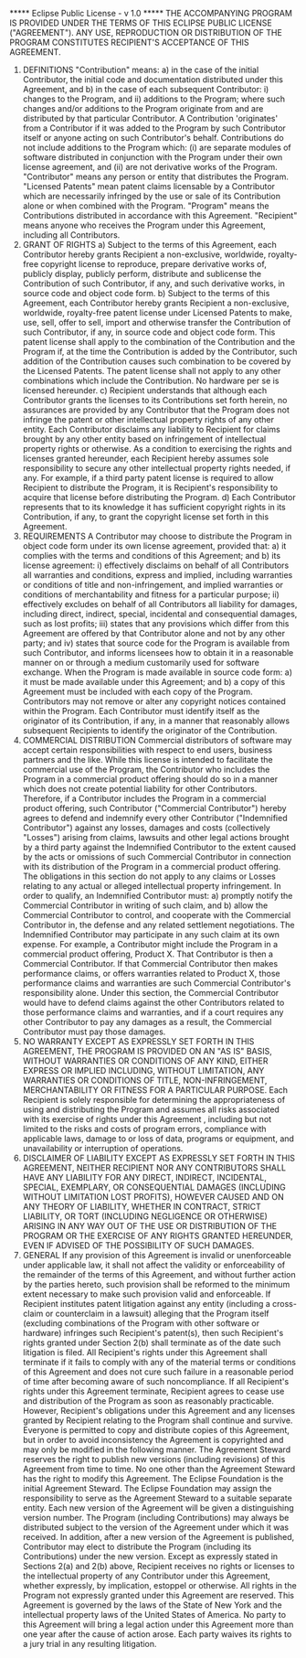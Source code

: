 <?xml version="1.0" encoding="ISO-8859-1" ?>
***** Eclipse Public License - v 1.0 *****
THE ACCOMPANYING PROGRAM IS PROVIDED UNDER THE TERMS OF THIS ECLIPSE PUBLIC
LICENSE (&quot;AGREEMENT&quot;). ANY USE, REPRODUCTION OR DISTRIBUTION OF THE
PROGRAM CONSTITUTES RECIPIENT'S ACCEPTANCE OF THIS AGREEMENT.
1. DEFINITIONS
&quot;Contribution&quot; means:
a) in the case of the initial Contributor, the initial code and documentation
distributed under this Agreement, and
b) in the case of each subsequent Contributor:
i) changes to the Program, and
ii) additions to the Program;
where such changes and/or additions to the Program originate from and are
distributed by that particular Contributor. A Contribution 'originates' from a
Contributor if it was added to the Program by such Contributor itself or anyone
acting on such Contributor's behalf. Contributions do not include additions to
the Program which: (i) are separate modules of software distributed in
conjunction with the Program under their own license agreement, and (ii) are
not derivative works of the Program.
&quot;Contributor&quot; means any person or entity that distributes the
Program.
&quot;Licensed Patents&quot; mean patent claims licensable by a Contributor
which are necessarily infringed by the use or sale of its Contribution alone or
when combined with the Program.
&quot;Program&quot; means the Contributions distributed in accordance with this
Agreement.
&quot;Recipient&quot; means anyone who receives the Program under this
Agreement, including all Contributors.
2. GRANT OF RIGHTS
a) Subject to the terms of this Agreement, each Contributor hereby grants
Recipient a non-exclusive, worldwide, royalty-free copyright license to
reproduce, prepare derivative works of, publicly display, publicly perform,
distribute and sublicense the Contribution of such Contributor, if any, and
such derivative works, in source code and object code form.
b) Subject to the terms of this Agreement, each Contributor hereby grants
Recipient a non-exclusive, worldwide, royalty-free patent license under
Licensed Patents to make, use, sell, offer to sell, import and otherwise
transfer the Contribution of such Contributor, if any, in source code and
object code form. This patent license shall apply to the combination of the
Contribution and the Program if, at the time the Contribution is added by the
Contributor, such addition of the Contribution causes such combination to be
covered by the Licensed Patents. The patent license shall not apply to any
other combinations which include the Contribution. No hardware per se is
licensed hereunder.
c) Recipient understands that although each Contributor grants the licenses to
its Contributions set forth herein, no assurances are provided by any
Contributor that the Program does not infringe the patent or other intellectual
property rights of any other entity. Each Contributor disclaims any liability
to Recipient for claims brought by any other entity based on infringement of
intellectual property rights or otherwise. As a condition to exercising the
rights and licenses granted hereunder, each Recipient hereby assumes sole
responsibility to secure any other intellectual property rights needed, if any.
For example, if a third party patent license is required to allow Recipient to
distribute the Program, it is Recipient's responsibility to acquire that
license before distributing the Program.
d) Each Contributor represents that to its knowledge it has sufficient
copyright rights in its Contribution, if any, to grant the copyright license
set forth in this Agreement.
3. REQUIREMENTS
A Contributor may choose to distribute the Program in object code form under
its own license agreement, provided that:
a) it complies with the terms and conditions of this Agreement; and
b) its license agreement:
i) effectively disclaims on behalf of all Contributors all warranties and
conditions, express and implied, including warranties or conditions of title
and non-infringement, and implied warranties or conditions of merchantability
and fitness for a particular purpose;
ii) effectively excludes on behalf of all Contributors all liability for
damages, including direct, indirect, special, incidental and consequential
damages, such as lost profits;
iii) states that any provisions which differ from this Agreement are offered by
that Contributor alone and not by any other party; and
iv) states that source code for the Program is available from such Contributor,
and informs licensees how to obtain it in a reasonable manner on or through a
medium customarily used for software exchange.
When the Program is made available in source code form:
a) it must be made available under this Agreement; and
b) a copy of this Agreement must be included with each copy of the Program.
Contributors may not remove or alter any copyright notices contained within the
Program.
Each Contributor must identify itself as the originator of its Contribution, if
any, in a manner that reasonably allows subsequent Recipients to identify the
originator of the Contribution.
4. COMMERCIAL DISTRIBUTION
Commercial distributors of software may accept certain responsibilities with
respect to end users, business partners and the like. While this license is
intended to facilitate the commercial use of the Program, the Contributor who
includes the Program in a commercial product offering should do so in a manner
which does not create potential liability for other Contributors. Therefore, if
a Contributor includes the Program in a commercial product offering, such
Contributor (&quot;Commercial Contributor&quot;) hereby agrees to defend and
indemnify every other Contributor (&quot;Indemnified Contributor&quot;) against
any losses, damages and costs (collectively &quot;Losses&quot;) arising from
claims, lawsuits and other legal actions brought by a third party against the
Indemnified Contributor to the extent caused by the acts or omissions of such
Commercial Contributor in connection with its distribution of the Program in a
commercial product offering. The obligations in this section do not apply to
any claims or Losses relating to any actual or alleged intellectual property
infringement. In order to qualify, an Indemnified Contributor must: a) promptly
notify the Commercial Contributor in writing of such claim, and b) allow the
Commercial Contributor to control, and cooperate with the Commercial
Contributor in, the defense and any related settlement negotiations. The
Indemnified Contributor may participate in any such claim at its own expense.
For example, a Contributor might include the Program in a commercial product
offering, Product X. That Contributor is then a Commercial Contributor. If that
Commercial Contributor then makes performance claims, or offers warranties
related to Product X, those performance claims and warranties are such
Commercial Contributor's responsibility alone. Under this section, the
Commercial Contributor would have to defend claims against the other
Contributors related to those performance claims and warranties, and if a court
requires any other Contributor to pay any damages as a result, the Commercial
Contributor must pay those damages.
5. NO WARRANTY
EXCEPT AS EXPRESSLY SET FORTH IN THIS AGREEMENT, THE PROGRAM IS PROVIDED ON AN
&quot;AS IS&quot; BASIS, WITHOUT WARRANTIES OR CONDITIONS OF ANY KIND, EITHER
EXPRESS OR IMPLIED INCLUDING, WITHOUT LIMITATION, ANY WARRANTIES OR CONDITIONS
OF TITLE, NON-INFRINGEMENT, MERCHANTABILITY OR FITNESS FOR A PARTICULAR
PURPOSE. Each Recipient is solely responsible for determining the
appropriateness of using and distributing the Program and assumes all risks
associated with its exercise of rights under this Agreement , including but not
limited to the risks and costs of program errors, compliance with applicable
laws, damage to or loss of data, programs or equipment, and unavailability or
interruption of operations.
6. DISCLAIMER OF LIABILITY
EXCEPT AS EXPRESSLY SET FORTH IN THIS AGREEMENT, NEITHER RECIPIENT NOR ANY
CONTRIBUTORS SHALL HAVE ANY LIABILITY FOR ANY DIRECT, INDIRECT, INCIDENTAL,
SPECIAL, EXEMPLARY, OR CONSEQUENTIAL DAMAGES (INCLUDING WITHOUT LIMITATION LOST
PROFITS), HOWEVER CAUSED AND ON ANY THEORY OF LIABILITY, WHETHER IN CONTRACT,
STRICT LIABILITY, OR TORT (INCLUDING NEGLIGENCE OR OTHERWISE) ARISING IN ANY
WAY OUT OF THE USE OR DISTRIBUTION OF THE PROGRAM OR THE EXERCISE OF ANY RIGHTS
GRANTED HEREUNDER, EVEN IF ADVISED OF THE POSSIBILITY OF SUCH DAMAGES.
7. GENERAL
If any provision of this Agreement is invalid or unenforceable under applicable
law, it shall not affect the validity or enforceability of the remainder of the
terms of this Agreement, and without further action by the parties hereto, such
provision shall be reformed to the minimum extent necessary to make such
provision valid and enforceable.
If Recipient institutes patent litigation against any entity (including a
cross-claim or counterclaim in a lawsuit) alleging that the Program itself
(excluding combinations of the Program with other software or hardware)
infringes such Recipient's patent(s), then such Recipient's rights granted
under Section 2(b) shall terminate as of the date such litigation is filed.
All Recipient's rights under this Agreement shall terminate if it fails to
comply with any of the material terms or conditions of this Agreement and does
not cure such failure in a reasonable period of time after becoming aware of
such noncompliance. If all Recipient's rights under this Agreement terminate,
Recipient agrees to cease use and distribution of the Program as soon as
reasonably practicable. However, Recipient's obligations under this Agreement
and any licenses granted by Recipient relating to the Program shall continue
and survive.
Everyone is permitted to copy and distribute copies of this Agreement, but in
order to avoid inconsistency the Agreement is copyrighted and may only be
modified in the following manner. The Agreement Steward reserves the right to
publish new versions (including revisions) of this Agreement from time to time.
No one other than the Agreement Steward has the right to modify this Agreement.
The Eclipse Foundation is the initial Agreement Steward. The Eclipse Foundation
may assign the responsibility to serve as the Agreement Steward to a suitable
separate entity. Each new version of the Agreement will be given a
distinguishing version number. The Program (including Contributions) may always
be distributed subject to the version of the Agreement under which it was
received. In addition, after a new version of the Agreement is published,
Contributor may elect to distribute the Program (including its Contributions)
under the new version. Except as expressly stated in Sections 2(a) and 2(b)
above, Recipient receives no rights or licenses to the intellectual property of
any Contributor under this Agreement, whether expressly, by implication,
estoppel or otherwise. All rights in the Program not expressly granted under
this Agreement are reserved.
This Agreement is governed by the laws of the State of New York and the
intellectual property laws of the United States of America. No party to this
Agreement will bring a legal action under this Agreement more than one year
after the cause of action arose. Each party waives its rights to a jury trial
in any resulting litigation.
